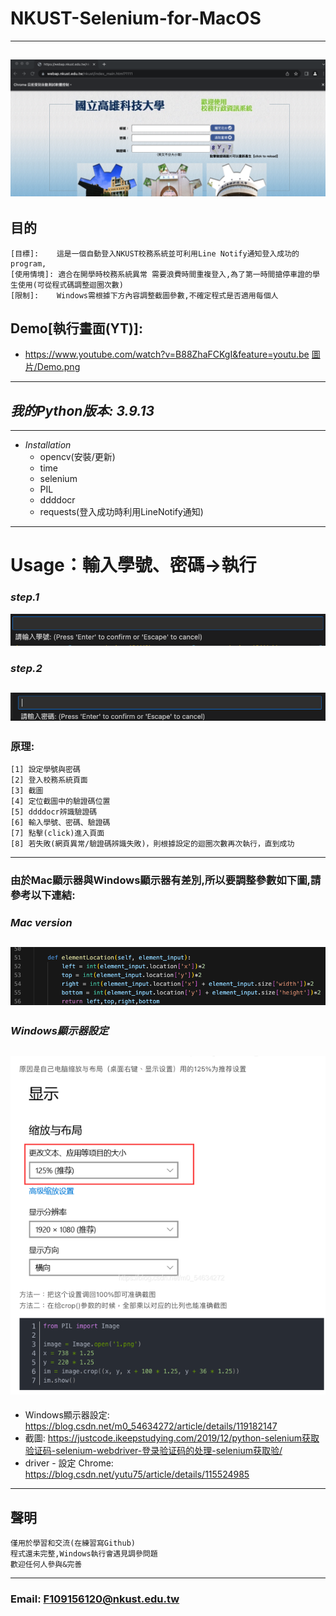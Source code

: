 # NKUST-Selenium-for-MacOS
---
![GITHUB](https://github.com/FaustRen/NKUST-Selenium-MacOS-/blob/main/圖片/NKUST校務系統截圖.png)
---
## 目的
```
[目標]:    這是一個自動登入NKUST校務系統並可利用Line Notify通知登入成功的program,
[使用情境]: 適合在開學時校務系統異常 需要浪費時間重複登入,為了第一時間搶停車證的學生使用(可從程式碼調整迴圈次數)
[限制]:    Windows需根據下方內容調整截圖參數,不確定程式是否適用每個人
```
## Demo[執行畫面(YT)]:
* https://www.youtube.com/watch?v=B88ZhaFCKgI&feature=youtu.be
[圖片/Demo.png](https://www.youtube.com/watch?v=B88ZhaFCKgI)
---
## _我的Python版本: 3.9.13_
---
* _Installation_
  * opencv(安裝/更新)
  * time
  * selenium
  * PIL
  * ddddocr
  * requests(登入成功時利用LineNotify通知)
---
# Usage：輸入學號、密碼->執行

### _step.1_
![GITHUB](https://github.com/FaustRen/NKUST-Selenium-MacOS-/blob/main/圖片/SeleniumNKUST-Step1.png)
### _step.2_
![GITHUB](https://github.com/FaustRen/NKUST-Selenium-MacOS-/blob/main/圖片/SeleniumNKUST-Step2.png)
---
### 原理:
```
[1] 設定學號與密碼
[2] 登入校務系統頁面
[3] 截圖
[4] 定位截圖中的驗證碼位置
[5] ddddocr辨識驗證碼
[6] 輸入學號、密碼、驗證碼
[7] 點擊(click)進入頁面
[8] 若失敗(網頁異常/驗證碼辨識失敗)，則根據設定的迴圈次數再次執行，直到成功
```
---
### 由於Mac顯示器與Windows顯示器有差別,所以要調整參數如下圖,請參考以下連結:
### _*Mac version*_
![GITHUB](https://github.com/FaustRen/NKUST-Selenium-MacOS-/blob/main/圖片/不同系統需調整參數.png)
---
### _*Windows顯示器設定*_
![GITHUB](https://github.com/FaustRen/NKUST-Selenium-MacOS-/blob/main/圖片/windows設定.png)
---
* Windows顯示器設定: https://blog.csdn.net/m0_54634272/article/details/119182147
* 截圖: https://justcode.ikeepstudying.com/2019/12/python-selenium获取验证码-selenium-webdriver-登录验证码的处理-selenium获取验/
* driver - 設定 Chrome: https://blog.csdn.net/yutu75/article/details/115524985
---
## 聲明
```
僅用於學習和交流(在練習寫Github)
程式還未完整,Windows執行會遇見調參問題
歡迎任何人參與&完善
```
---
### Email: F109156120@nkust.edu.tw



